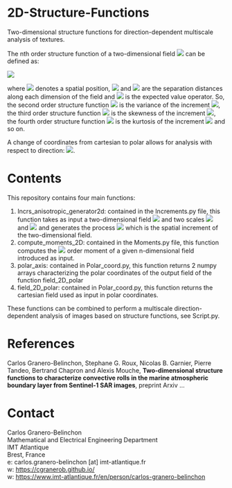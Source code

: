 # 2D-Structure-Functions
Two-dimensional structure functions for direction-dependent multiscale analysis of textures.

The nth order structure function of a two-dimensional field <img src="https://render.githubusercontent.com/render/math?math=F(x,y)"> can be defined as:

<img src="https://render.githubusercontent.com/render/math?math=S^{l_x,l_y}_{n}(F) = \mathbb{E} \left\{ \left( F(r_{x} %2B l_{x}, r_{y} %2B l_{y}) - F(r_{x}, r_{y}) \right)^{n} \right\} ">

where <img src="https://render.githubusercontent.com/render/math?math=(r_x,r_y)"> denotes a spatial position, <img src="https://render.githubusercontent.com/render/math?math=l_x"> and <img src="https://render.githubusercontent.com/render/math?math=l_y"> are the separation distances along each dimension of the field and <img src="https://render.githubusercontent.com/render/math?math=\mathbb{E}"> is the expected value operator. So, the second order structure function <img src="https://render.githubusercontent.com/render/math?math=S^{l_x,l_y}_{2}(F)"> is the variance of the increment <img src="https://render.githubusercontent.com/render/math?math=\delta_{l_x,l_y}F = F(r_x %2B l_x,r_y %2B l_y) - F(r_x,r_y)">, the third order structure function <img src="https://render.githubusercontent.com/render/math?math=S^{l_x,l_y}_{3}(F)"> is the skewness of the increment <img src="https://render.githubusercontent.com/render/math?math=\delta_{l_x,l_y}F">, the fourth order structure function <img src="https://render.githubusercontent.com/render/math?math=S^{l_x,l_y}_{4}(F)"> is the kurtosis of the increment <img src="https://render.githubusercontent.com/render/math?math=\delta_{l_x,l_y}F"> and so on.

A change of coordinates from cartesian to polar allows for analysis with respect to direction: <img src="https://render.githubusercontent.com/render/math?math=S_{n}^{l_x,l_y} \rightarrow S_{n}^{r,\theta}">.

# Contents
This repository contains four main functions: 

1) Incrs_anisotropic_generator2d: contained in the Increments.py file, this function takes as input a two-dimensional field <img src="https://render.githubusercontent.com/render/math?math=F(x,y)"> and two scales <img src="https://render.githubusercontent.com/render/math?math=l_x"> and <img src="https://render.githubusercontent.com/render/math?math=l_y"> and generates the process <img src="https://render.githubusercontent.com/render/math?math=\delta_{l_x,l_y}F"> which is the spatial increment of the two-dimensional field.
2) compute_moments_2D: contained in the Moments.py file, this function computes the <img src="https://render.githubusercontent.com/render/math?math=p"> order moment of a given n-dimensional field introduced as input.
3) polar_axis: contained in Polar_coord.py, this function returns 2 numpy arrays characterizing the polar coordinates of the output field of the function field_2D_polar
4) field_2D_polar: contained in Polar_coord.py, this function returns the cartesian field used as input in polar coordinates.

These functions can be combined to perform a multiscale direction-dependent analysis of images based on structure functions, see Script.py.

# References
Carlos Granero-Belinchon, Stephane G. Roux, Nicolas B. Garnier, Pierre Tandeo, Bertrand Chapron and Alexis Mouche, **Two-dimensional structure functions to characterize convective rolls in the marine atmospheric boundary layer from Sentinel-1 SAR images**, preprint Arxiv ...

# Contact

Carlos Granero-Belinchon <br />
Mathematical and Electrical Engineering Department <br />
IMT Atlantique <br />
Brest, France <br />
e: carlos.granero-belinchon [at] imt-atlantique.fr <br />
w: https://cgranerob.github.io/ <br />
w: https://www.imt-atlantique.fr/en/person/carlos-granero-belinchon <br />
